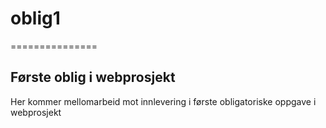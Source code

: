 <h1>oblig1</h1>

===============

<h2>Første oblig i webprosjekt</h2>

<p>Her kommer mellomarbeid mot innlevering i første obligatoriske oppgave i webprosjekt</p>
